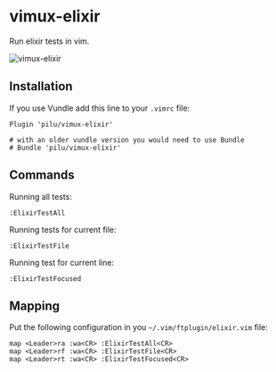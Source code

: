 # vimux-elixir

Run elixir tests in vim.

![vimux-elixir](http://g.recordit.co/vN3WbmrCkL.gif)

## Installation

If you use Vundle add this line to your `.vimrc` file:

    Plugin 'pilu/vimux-elixir'

    # with an older vundle version you would need to use Bundle
    # Bundle 'pilu/vimux-elixir'

## Commands

Running all tests:

    :ElixirTestAll

Running tests for current file:

    :ElixirTestFile

Running test for current line:

    :ElixirTestFocused


## Mapping

Put the following configuration in you `~/.vim/ftplugin/elixir.vim` file:

```viml
map <Leader>ra :wa<CR> :ElixirTestAll<CR>
map <Leader>rf :wa<CR> :ElixirTestFile<CR>
map <Leader>rt :wa<CR> :ElixirTestFocused<CR>
```
